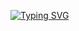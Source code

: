 [![Typing SVG](https://readme-typing-svg.demolab.com?font=Rubik&duration=4500&pause=1000&color=000000&center=true&width=435&lines=%F0%9F%92%BB+Bienvenido+a+mi+espacio+personal+%F0%9F%A4%99;%F0%9F%92%BB+Welcome+to+my+personal+site+%F0%9F%A4%99)](https://git.io/typing-svg)
